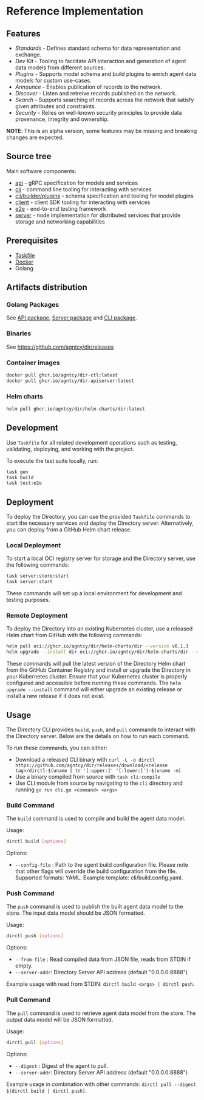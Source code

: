 
# Reference Implementation

## Features

- _Standards_ - Defines standard schema for data representation and exchange.
- _Dev Kit_ - Tooling to facilitate API interaction and generation of agent data models from different sources.
- _Plugins_ - Supports model schema and build plugins to enrich agent data models for custom use-cases.
- _Announce_ - Enables publication of records to the network.
- _Discover_ - Listen and retreive records published on the network.
- _Search_ - Supports searching of records across the network that satisfy given attributes and constraints.
- _Security_ - Relies on well-known security principles to provide data provenance, integrity and ownership.

**NOTE**: This is an alpha version, some features may be missing and breaking changes are expected.

## Source tree

Main software components:

- [api](./api) - gRPC specification for models and services
- [cli](./cli) - command line tooling for interacting with services
- [cli/builder/plugins](./cli/builder/plugins) - schema specification and tooling for model plugins
- [client](./client) - client SDK tooling for interacting with services
- [e2e](./e2e) - end-to-end testing framework
- [server](./server) - node implementation for distributed services that provide storage and networking capabilities

## Prerequisites

- [Taskfile](https://taskfile.dev/)
- [Docker](https://www.docker.com/)
- Golang

## Artifacts distribution

### Golang Packages

See [API package](https://pkg.go.dev/github.com/agntcy/dir/api), [Server package](https://pkg.go.dev/github.com/agntcy/dir/server) and [CLI package](https://pkg.go.dev/github.com/agntcy/dir/cli).

### Binaries

See https://github.com/agntcy/dir/releases

### Container images

```bash
docker pull ghcr.io/agntcy/dir-ctl:latest
docker pull ghcr.io/agntcy/dir-apiserver:latest
```

### Helm charts

```bash
helm pull ghcr.io/agntcy/dir/helm-charts/dir:latest
```

## Development

Use `Taskfile` for all related development operations such as testing, validating, deploying, and working with the project.

To execute the test suite locally, run:

```bash
task gen
task build
task test:e2e
```

## Deployment

To deploy the Directory, you can use the provided `Taskfile` commands to start the necessary services and deploy the Directory server. Alternatively, you can deploy from a GitHub Helm chart release.

### Local Deployment

To start a local OCI registry server for storage and the Directory server, use the following commands:

```bash
task server:store:start
task server:start
```

These commands will set up a local environment for development and testing purposes.

### Remote Deployment

To deploy the Directory into an existing Kubernetes cluster, use a released Helm chart from GitHub with the following commands:

```bash
helm pull oci://ghcr.io/agntcy/dir/helm-charts/dir --version v0.1.3
helm upgrade --install dir oci://ghcr.io/agntcy/dir/helm-charts/dir --version v0.1.3
```

These commands will pull the latest version of the Directory Helm chart from the GitHub Container Registry and install or upgrade the Directory in your Kubernetes cluster. Ensure that your Kubernetes cluster is properly configured and accessible before running these commands. The `helm upgrade --install` command will either upgrade an existing release or install a new release if it does not exist.

## Usage

The Directory CLI provides `build`, `push`, and `pull` commands to interact with the Directory server. Below are the details on how to run each command.

To run these commands, you can either:
* Download a released CLI binary with `curl -L -o dirctl https://github.com/agntcy/dir/releases/download/<release tag>/dirctl-$(uname | tr '[:upper:]' '[:lower:]')-$(uname -m)`
* Use a binary compiled from source with `task cli:compile`
* Use CLI module from source by navigating to the `cli` directory and running `go run cli.go <command> <args>`

### Build Command

The `build` command is used to compile and build the agent data model.

Usage:
```bash
dirctl build [options]
```

Options:
- `--config-file` : Path to the agent build configuration file. Please note that other flags will override the build configuration from the file. Supported formats: YAML. Example template: cli/build.config.yaml.

### Push Command

The `push` command is used to publish the built agent data model to the store. The input data model should be JSON formatted.

Usage:
```bash
dirctl push [options]
```

Options:
- `--from-file` : Read compiled data from JSON file, reads from STDIN if empty.
- `--server-addr`: Directory Server API address (default "0.0.0.0:8888")

Example usage with read from STDIN: `dirctl build <args> | dirctl push`.

### Pull Command

The `pull` command is used to retrieve agent data model from the store. The output data model will be JSON formatted.

Usage:
```bash
dirctl pull [options]
```

Options:
- `--digest` : Digest of the agent to pull.
- `--server-addr`: Directory Server API address (default "0.0.0.0:8888")

Example usage in combination with other commands: `dirctl pull --digest $(dirctl build | dirctl push)`.